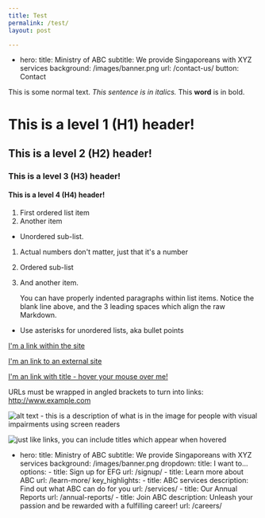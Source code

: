 ```yaml
---
title: Test
permalink: /test/
layout: post

---
```


- hero:
    title: Ministry of ABC
    subtitle: We provide Singaporeans with XYZ services
    background: /images/banner.png
    url: /contact-us/
    button: Contact

This is some normal text. *This sentence is in italics.* This **word** is in bold.

# This is a level 1 (H1) header!

## This is a level 2 (H2) header!

### This is a level 3 (H3) header!

#### This is a level 4 (H4) header!

1. First ordered list item
2. Another item
  * Unordered sub-list. 
1. Actual numbers don't matter, just that it's a number
  1. Ordered sub-list
4. And another item.

   You can have properly indented paragraphs within list items. Notice the blank line above, and the 3 leading spaces which align the raw Markdown.

* Use asterisks for unordered lists, aka bullet points

[I'm a link within the site](/configuration/navbar/overview/)

[I'm an link to an external site](https://www.google.com)

[I'm an link with title - hover your mouse over me!](https://www.google.com "Google's Homepage")

URLs must be wrapped in angled brackets to turn into links: <http://www.example.com>

![alt text - this is a description of what is in the image for people with visual impairments using screen readers](/images/isomer-logo.svg)

![just like links, you can include titles which appear when hovered](/images/isomer-logo.svg "Isomer Logo")


    
 - hero:
    title: Ministry of ABC
    subtitle: We provide Singaporeans with XYZ services
    background: /images/banner.png
    dropdown:
        title: I want to...
        options:
        - title: Sign up for EFG
          url: /signup/
        - title: Learn more about ABC
          url: /learn-more/
    key_highlights:
        - title: ABC services
          description: Find out what ABC can do for you
          url: /services/
        - title: Our Annual Reports
          url: /annual-reports/
        - title: Join ABC
          description: Unleash your passion and be rewarded with a fulfilling career!
          url: /careers/
